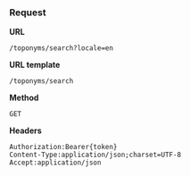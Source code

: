 ### Request

**URL**

`/toponyms/search?locale=en`

**URL template**

`/toponyms/search`

**Method**

`GET`

**Headers**

`Authorization:Bearer{token}`  
`Content-Type:application/json;charset=UTF-8`  
`Accept:application/json`  

